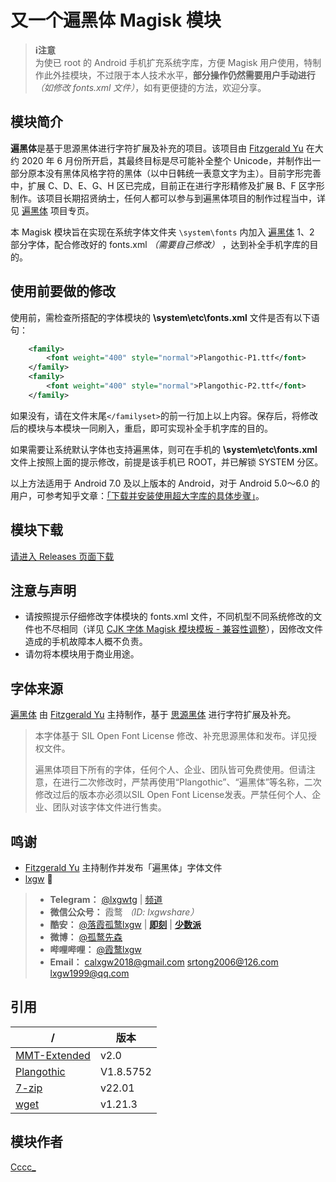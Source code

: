 # 又一个遍黑体 Magisk 模块

> **ℹ️注意**  
> 为使已 root 的 Android 手机扩充系统字库，方便 Magisk 用户使用，特制作此外挂模块，不过限于本人技术水平，**部分操作仍然需要用户手动进行** *（如修改 fonts.xml 文件）*，如有更便捷的方法，欢迎分享。

## 模块简介

**遍黑体**是基于思源黑体进行字符扩展及补充的项目。该项目由 [Fitzgerald Yu](https://github.com/Fitzgerald-Porthmouth-Koenigsegg) 在大约 2020 年 6 月份所开启，其最终目标是尽可能补全整个 Unicode，并制作出一部分原本没有黑体风格字符的黑体（以中日韩统一表意文字为主）。目前字形完善中，扩展 C、D、E、G、H 区已完成，目前正在进行字形精修及扩展 B、F 区字形制作。该项目长期招贤纳士，任何人都可以参与到遍黑体项目的制作过程当中，详见 [遍黑体](https://github.com/Fitzgerald-Porthmouth-Koenigsegg/Plangothic) 项目专页。

本 Magisk 模块旨在实现在系统字体文件夹 `\system\fonts` 内加入 [遍黑体](https://github.com/Fitzgerald-Porthmouth-Koenigsegg/Plangothic/) 1、2 部分字体，配合修改好的 fonts.xml *（需要自己修改）* ，达到补全手机字库的目的。

## 使用前要做的修改

使用前，需检查所搭配的字体模块的 **\system\etc\fonts.xml** 文件是否有以下语句：

```xml
    <family>
        <font weight="400" style="normal">Plangothic-P1.ttf</font>
    </family>
    <family>
        <font weight="400" style="normal">Plangothic-P2.ttf</font>
    </family>
```

如果没有，请在文件末尾`</familyset>`的前一行加上以上内容。保存后，将修改后的模块与本模块一同刷入，重启，即可实现补全手机字库的目的。

如果需要让系统默认字体也支持遍黑体，则可在手机的 **\system\etc\fonts.xml** 文件上按照上面的提示修改，前提是该手机已 ROOT，并已解锁 SYSTEM 分区。

以上方法适用于 Android 7.0 及以上版本的 Android，对于 Android 5.0～6.0 的用户，可参考知乎文章：[「下载并安装使用超大字库的具体步骤」](https://zhuanlan.zhihu.com/p/26524450)。

## 模块下载

[请进入 Releases 页面下载](https://github.com/Cccc-owo/Another-Plangothic-magisk-module/releases)

## 注意与声明

- 请按照提示仔细修改字体模块的 fonts.xml 文件，不同机型不同系统修改的文件也不尽相同（详见 [CJK 字体 Magisk 模块模板 - 兼容性调整](https://github.com/lxgw/advanced-cjk-font-magisk-module-template#%E5%85%BC%E5%AE%B9%E6%80%A7%E8%B0%83%E6%95%B4-%E4%BB%85%E4%BE%9B%E5%8F%82%E8%80%83)），因修改文件造成的手机故障本人概不负责。
- 请勿将本模块用于商业用途。

## 字体来源

[遍黑体](https://github.com/Fitzgerald-Porthmouth-Koenigsegg/Plangothic) 由 [Fitzgerald Yu](https://github.com/Fitzgerald-Porthmouth-Koenigsegg) 主持制作，基于 [思源黑体](https://github.com/adobe-fonts/source-han-sans) 进行字符扩展及补充。

> 本字体基于 SIL Open Font License 修改、补充思源黑体和发布。详见授权文件。
>
> 遍黑体项目下所有的字体，任何个人、企业、团队皆可免费使用。但请注意，在进行二次修改时，严禁再使用“Plangothic”、“遍黑体”等名称，二次修改过后的版本亦必须以SIL Open Font License发表。严禁任何个人、企业、团队对该字体文件进行售卖。

## 鸣谢

- [Fitzgerald Yu](https://github.com/Fitzgerald-Porthmouth-Koenigsegg) 主持制作并发布「遍黑体」字体文件
- [lxgw](https://github.com/lxgw) 🔽

> - **Telegram：** [@lxgwtg](https://t.me/lxgwtg) | [频道](https://t.me/lxgwandroidfont)
> - **微信公众号：** 霞鹜 *（ID: lxgwshare）*
> - **酷安：** [@落霞孤鹜lxgw](https://www.coolapk.com/u/633884) | [**即刻**](https://m.okjike.com/users/2e826735-48e6-46c5-b0c2-278cb1853b54?ref=PROFILE_CARD&source=user_card&s=eyJ1IjoiNWVlMzkwZGRkNWNhNTgwMDE3NjljZjFiIiwiZCI6MX0%3D&utm_source=create_card) | [**少数派**](https://sspai.com/u/ng008g7q)
> - **微博：** [@孤鹜先森](https://weibo.com/6624339726)
> - **哔哩哔哩：** [@霞鹜lxgw](https://space.bilibili.com/3461565661579301)
> - **Email：** calxgw2018@gmail.com srtong2006@126.com lxgw1999@qq.com

## 引用

|/|版本|
|-|-|
|[MMT-Extended](https://github.com/Zackptg5/MMT-Extended)|v2.0|
|[Plangothic](https://github.com/Fitzgerald-Porthmouth-Koenigsegg/Plangothic)|V1.8.5752|
|[7-zip](https://7-zip.org/)|v22.01|
|[wget](https://eternallybored.org/misc/wget/)|v1.21.3|

## 模块作者

[Cccc_](https://github.com/Cccc-owo)
